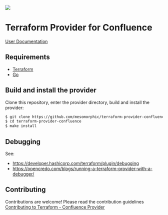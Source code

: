 ![](https://img.shields.io/github/workflow/status/mirogta/terraform-provider-confluence/release)

# Terraform Provider for Confluence

[User Documentation](https://mesomorphic.github.io/terraform-provider-confluence/)

## Requirements

- [Terraform](https://www.terraform.io/downloads.html)
- [Go](https://golang.org/doc/install)

## Build and install the provider

Clone this repository, enter the provider directory, build and install the provider:

```sh
$ git clone https://github.com/mesomorphic/terraform-provider-confluence.git
$ cd terraform-provider-confluence
$ make install
```

## Debugging

See:

- <https://developer.hashicorp.com/terraform/plugin/debugging>
- <https://opencredo.com/blogs/running-a-terraform-provider-with-a-debugger/>

## Contributing

Contributions are welcome! Please read the contribution guidelines [Contributing to Terraform - Confluence Provider](.github/CONTRIBUTING.md)
